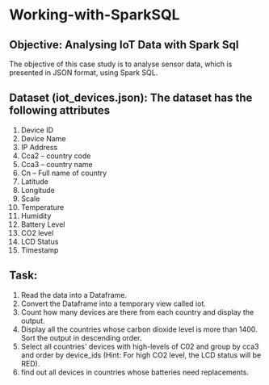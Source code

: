 # Working-with-SparkSQL

## Objective: Analysing IoT Data with Spark Sql

The objective of this case study is to analyse sensor data, which is presented in JSON format, using Spark SQL. 


## Dataset (iot_devices.json): The dataset has the following attributes

1. Device ID
2. Device Name
3. IP Address
4. Cca2 – country code
5. Cca3 – country name
6. Cn – Full name of country
7. Latitude
8. Longitude
9. Scale
10. Temperature
11. Humidity
12. Battery Level
13. CO2 level
14. LCD Status
15. Timestamp


## Task:

1. Read the data into a Dataframe.
2. Convert the Dataframe into a temporary view called iot.
3. Count how many devices are there from each country and display the output.
4. Display all the countries whose carbon dioxide level is more than 1400. Sort the output in descending order.
5. Select all countries' devices with high-levels of C02 and group by cca3 and order by device_ids (Hint: For high CO2 level, the LCD status will be RED).
6. find out all devices in countries whose batteries need replacements.
